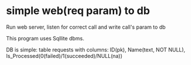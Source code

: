 # simple web(req param) to db
Run web server, listen for correct call and write call's param to db

This program uses Sqllite dbms.

DB is simple: 
    table requests with columns:
        ID(pk), Name(text, NOT NULL), Is_Processed(0(failed)/1(succeeded)/NULL(na))
